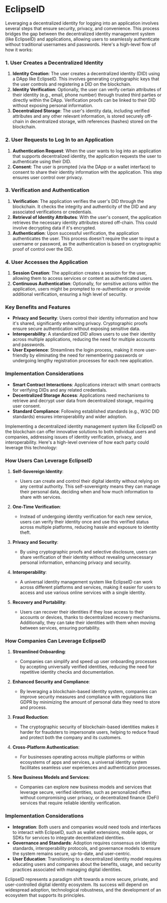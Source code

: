 # EclipseID

Leveraging a decentralized identity for logging into an application involves several steps that ensure security, privacy, and convenience. This process bridges the gap between the decentralized identity management system (like EclipseID) and applications, allowing users to seamlessly authenticate without traditional usernames and passwords. Here's a high-level flow of how it works:

### 1. User Creates a Decentralized Identity

1. **Identity Creation**: The user creates a decentralized identity (DID) using a DApp like EclipseID. This involves generating cryptographic keys that the user controls and registering a DID on the blockchain.
2. **Identity Verification**: Optionally, the user can verify certain attributes of their identity (e.g., email, phone number) through trusted third parties or directly within the DApp. Verification proofs can be linked to their DID without exposing personal information.
3. **Decentralized Storage**: The user's identity data, including verified attributes and any other relevant information, is stored securely off-chain in decentralized storage, with references (hashes) stored on the blockchain.

### 2. User Requests to Log In to an Application

1. **Authentication Request**: When the user wants to log into an application that supports decentralized identity, the application requests the user to authenticate using their DID.
2. **Consent**: The user is prompted (via the DApp or a wallet interface) to consent to share their identity information with the application. This step ensures user control over privacy.

### 3. Verification and Authentication

1. **Verification**: The application verifies the user's DID through the blockchain. It checks the integrity and authenticity of the DID and any associated verifications or credentials.
2. **Retrieval of Identity Attributes**: With the user's consent, the application retrieves the necessary identity attributes stored off-chain. This could involve decrypting data if it's encrypted.
3. **Authentication**: Upon successful verification, the application authenticates the user. This process doesn't require the user to input a username or password, as the authentication is based on cryptographic proof of control over the DID.

### 4. User Accesses the Application

1. **Session Creation**: The application creates a session for the user, allowing them to access services or content as authenticated users.
2. **Continuous Authentication**: Optionally, for sensitive actions within the application, users might be prompted to re-authenticate or provide additional verification, ensuring a high level of security.

### Key Benefits and Features

- **Privacy and Security**: Users control their identity information and how it's shared, significantly enhancing privacy. Cryptographic proofs ensure secure authentication without exposing sensitive data.
- **Interoperability**: A standardized DID allows users to use their identity across multiple applications, reducing the need for multiple accounts and passwords.
- **User Experience**: Streamlines the login process, making it more user-friendly by eliminating the need for remembering passwords or undergoing lengthy registration processes for each new application.

### Implementation Considerations

- **Smart Contract Interactions**: Applications interact with smart contracts for verifying DIDs and any related credentials.
- **Decentralized Storage Access**: Applications need mechanisms to retrieve and decrypt user data from decentralized storage, requiring user consent.
- **Standard Compliance**: Following established standards (e.g., W3C DID standards) ensures interoperability and wider adoption.

Implementing a decentralized identity management system like EclipseID on the blockchain can offer innovative solutions to both individual users and companies, addressing issues of identity verification, privacy, and interoperability. Here's a high-level overview of how each party could leverage this technology:

### How Users Can Leverage EclipseID

1. **Self-Sovereign Identity**:

   - Users can create and control their digital identity without relying on any central authority. This self-sovereignty means they can manage their personal data, deciding when and how much information to share with services.

2. **One-Time Verification**:

   - Instead of undergoing identity verification for each new service, users can verify their identity once and use this verified status across multiple platforms, reducing hassle and exposure to identity theft.

3. **Privacy and Security**:

   - By using cryptographic proofs and selective disclosure, users can share verification of their identity without revealing unnecessary personal information, enhancing privacy and security.

4. **Interoperability**:

   - A universal identity management system like EclipseID can work across different platforms and services, making it easier for users to access and use various online services with a single identity.

5. **Recovery and Portability**:
   - Users can recover their identities if they lose access to their accounts or devices, thanks to decentralized recovery mechanisms. Additionally, they can take their identities with them when moving between services, ensuring portability.

### How Companies Can Leverage EclipseID

1. **Streamlined Onboarding**:

   - Companies can simplify and speed up user onboarding processes by accepting universally verified identities, reducing the need for repetitive identity checks and documentation.

2. **Enhanced Security and Compliance**:

   - By leveraging a blockchain-based identity system, companies can improve security measures and compliance with regulations like GDPR by minimizing the amount of personal data they need to store and process.

3. **Fraud Reduction**:

   - The cryptographic security of blockchain-based identities makes it harder for fraudsters to impersonate users, helping to reduce fraud and protect both the company and its customers.

4. **Cross-Platform Authentication**:

   - For businesses operating across multiple platforms or within ecosystems of apps and services, a universal identity system facilitates seamless user experiences and authentication processes.

5. **New Business Models and Services**:
   - Companies can explore new business models and services that leverage secure, verified identities, such as personalized offers without compromising user privacy, or decentralized finance (DeFi) services that require reliable identity verification.

### Implementation Considerations

- **Integration**: Both users and companies would need tools and interfaces to interact with EclipseID, such as wallet extensions, mobile apps, or SDKs for services to integrate decentralized identities.
- **Governance and Standards**: Adoption requires consensus on identity standards, interoperability protocols, and governance models to ensure the system remains secure, up-to-date, and user-centric.
- **User Education**: Transitioning to a decentralized identity model requires educating users and companies about the benefits, usage, and security practices associated with managing digital identities.

EclipseID represents a paradigm shift towards a more secure, private, and user-controlled digital identity ecosystem. Its success will depend on widespread adoption, technological robustness, and the development of an ecosystem that supports its principles.
